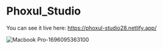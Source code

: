 # Phoxul_Studio

 You can see it live here: https://phoxul-studio28.netlify.app/

![Macbook Pro-1696095363100](https://github.com/Alexandra2888/Phoxul_Studio/assets/76844097/a86bfd92-3605-4177-90fb-f4de332c339b)
